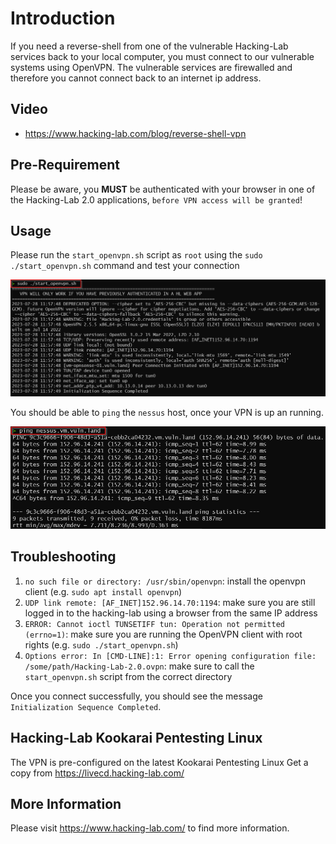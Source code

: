 # Introduction
If you need a reverse-shell from one of the vulnerable Hacking-Lab services back to your local computer, you must connect to our vulnerable systems using OpenVPN. The vulnerable services are firewalled and therefore you cannot connect back to an internet ip address.

## Video
* https://www.hacking-lab.com/blog/reverse-shell-vpn

## Pre-Requirement
Please be aware, you **MUST** be authenticated with your browser in one of the Hacking-Lab 2.0 applications, `before VPN access will be granted`!

## Usage
Please run the `start_openvpn.sh` script as `root` using the `sudo ./start_openvpn.sh` command and test your connection

![VPN](./img/vpn.png)

You should be able to `ping` the `nessus` host, once your VPN is up an running. 

![demo](./img/ping.png)



## Troubleshooting

1. `no such file or directory: /usr/sbin/openvpn`: install the openvpn client (e.g. `sudo apt install openvpn`)
2. `UDP link remote: [AF_INET]152.96.14.70:1194`: make sure you are still logged in to the hacking-lab using a browser from the same IP address
3. `ERROR: Cannot ioctl TUNSETIFF tun: Operation not permitted (errno=1)`: make sure you are running the OpenVPN client with root rights (e.g. `sudo ./start_openvpn.sh`)
4. `Options error: In [CMD-LINE]:1: Error opening configuration file: /some/path/Hacking-Lab-2.0.ovpn`: make sure to call the `start_openvpn.sh` script from the correct directory

Once you connect successfully, you should see the message `Initialization Sequence Completed`.

## Hacking-Lab Kookarai Pentesting Linux
The VPN is pre-configured on the latest Kookarai Pentesting Linux
Get a copy from https://livecd.hacking-lab.com/ 

## More Information
Please visit https://www.hacking-lab.com/ to find more information. 



